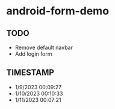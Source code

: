 # android-form-demo

## TODO

- Remove default navbar
- Add login form


## TIMESTAMP

- 1/9/2023 00:09:27
- 1/10/2023 00:10:33
- 1/11/2023 00:07:21
